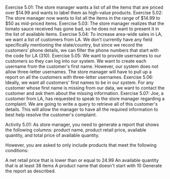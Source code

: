 Exercise 5.01: The store manager wants a list of all the items that are priced over $14.99 and wants to label them as high-value products.
Exercise 5.02: The store manager now wants to list all the items in the range of $14.99 to $50 as mid-priced items.
Exercise 5.03: The store manager realizes that the tomato sauce received has gone bad, so he does not want to present it in the list of available items. 
Exercise 5.04: To increase area-wide sales in LA, we want a list of customers from LA. We don’t currently have any field specifically mentioning the state/country, but since we record the customers’ phone details, we can filter the phone numbers that start with the code for LA (310).
Exercise 5.05: We want to provide usernames to our customers so they can log into our system. We want to create each username from the customer's first name. However, our system does not allow three-letter usernames. The store manager will have to pull up a report on all the customers with three-letter usernames.
Exercise 5.06: Ideally, we want all customers' first names to be in our system. For any customer whose first name is missing from our data, we want to contact the customer and ask them about the missing information.
Exercise 5.07: Joe, a customer from LA, has requested to speak to the store manager regarding a complaint. We are going to write a query to retrieve all of this customer's details. This will allow the manager to have all the required information to best help resolve the customer's complaint.

Activity 5.01: As store manager, you need to generate a report that shows the following columns: product name, product retail price, available quantity, and total price of available quantity.

However, you are asked to only include products that meet the following conditions:

A net retail price that is lower than or equal to 24.99
An available quantity that is at least 38 items
A product name that doesn't start with 10
Generate the report as described.